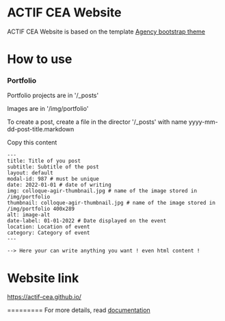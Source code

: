 ACTIF CEA Website
====================
ACTIF CEA Website is based on the template [Agency bootstrap theme ](https://startbootstrap.com/template-overviews/agency/)

# How to use

### Portfolio 

Portfolio projects are in '/_posts'

Images are in '/img/portfolio'

To create a post, create a file in the director '/_posts' with name yyyy-mm-dd-post-title.markdown

Copy this content
```
---
title: Title of you post
subtitle: Subtitle of the post
layout: default
modal-id: 987 # must be unique
date: 2022-01-01 # date of writing
img: colloque-agir-thumbnail.jpg # name of the image stored in /img/portfolio
thumbnail: colloque-agir-thumbnail.jpg # name of the image stored in /img/portfolio 400x289
alt: image-alt 
date-label: 01-01-2022 # Date displayed on the event
location: Location of event
category: Category of event
---

--> Here your can write anything you want ! even html content !
```

# Website link

https://actif-cea.github.io/

=========
For more details, read [documentation](http://jekyllrb.com/)
